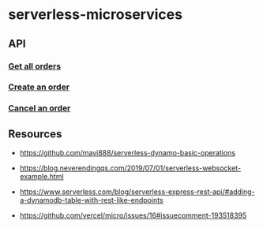 # serverless-microservices

## API

### [Get all orders](<https://postwoman.io/?method=GET&url=https://4cirzad19a.execute-api.us-east-1.amazonaws.com&path=/dev/&headers=%5B%7B%22key%22:%22authority%22,%22value%22:%224cirzad19a.execute-api.us-east-1.amazonaws.com%22%7D,%7B%22key%22:%22pragma%22,%22value%22:%22no-cache%22%7D,%7B%22key%22:%22cache-control%22,%22value%22:%22no-cache%22%7D,%7B%22key%22:%22user-agent%22,%22value%22:%22Mozilla/5.0%20(Windows%20NT%2010.0;%20Win64;%20x64)%20AppleWebKit/537.36%20(KHTML,%20like%20Gecko)%20Chrome/83.0.4103.61%20Safari/537.36%22%7D,%7B%22key%22:%22content-type%22,%22value%22:%22text/plain;charset=UTF-8%22%7D,%7B%22key%22:%22accept%22,%22value%22:%22*/*%22%7D,%7B%22key%22:%22origin%22,%22value%22:%22http://localhost:8009%22%7D,%7B%22key%22:%22sec-fetch-site%22,%22value%22:%22cross-site%22%7D,%7B%22key%22:%22sec-fetch-mode%22,%22value%22:%22cors%22%7D,%7B%22key%22:%22sec-fetch-dest%22,%22value%22:%22empty%22%7D,%7B%22key%22:%22referer%22,%22value%22:%22http://localhost:8009/%22%7D,%7B%22key%22:%22accept-language%22,%22value%22:%22en-US,en;q=0.9%22%7D%5D&rawParams=%7B%0A%20%20%22orderId%22:%20%22a009375af146-d619-4860-ac8b-d1ccdf2d01a2%22,%0A%20%20%22itemName%22:%20%22drab_purple_porpoise%22,%0A%20%20%22skuId%22:%20%22p9mtn%22,%0A%20%20%22qty%22:%202,%0A%20%20%22createdAt%22:%20%222020-06-02T05:58:43.724Z%22,%0A%20%20%22status%22:%200%0A%7D>)

### [Create an order](<https://postwoman.io/?method=POST&url=https://4cirzad19a.execute-api.us-east-1.amazonaws.com&path=/dev/&contentType=application/json&headers=%5B%7B%22key%22:%22authority%22,%22value%22:%224cirzad19a.execute-api.us-east-1.amazonaws.com%22%7D,%7B%22key%22:%22pragma%22,%22value%22:%22no-cache%22%7D,%7B%22key%22:%22cache-control%22,%22value%22:%22no-cache%22%7D,%7B%22key%22:%22user-agent%22,%22value%22:%22Mozilla/5.0%20(Windows%20NT%2010.0;%20Win64;%20x64)%20AppleWebKit/537.36%20(KHTML,%20like%20Gecko)%20Chrome/83.0.4103.61%20Safari/537.36%22%7D,%7B%22key%22:%22content-type%22,%22value%22:%22text/plain;charset=UTF-8%22%7D,%7B%22key%22:%22accept%22,%22value%22:%22*/*%22%7D,%7B%22key%22:%22origin%22,%22value%22:%22http://localhost:8009%22%7D,%7B%22key%22:%22sec-fetch-site%22,%22value%22:%22cross-site%22%7D,%7B%22key%22:%22sec-fetch-mode%22,%22value%22:%22cors%22%7D,%7B%22key%22:%22sec-fetch-dest%22,%22value%22:%22empty%22%7D,%7B%22key%22:%22referer%22,%22value%22:%22http://localhost:8009/%22%7D,%7B%22key%22:%22accept-language%22,%22value%22:%22en-US,en;q=0.9%22%7D%5D&rawParams=%7B%0A%20%20%22orderId%22:%20%22a009375af146-d619-4860-ac8b-d1ccdf2d01a2%22,%0A%20%20%22itemName%22:%20%22drab_purple_porpoise%22,%0A%20%20%22skuId%22:%20%22p9mtn%22,%0A%20%20%22qty%22:%202,%0A%20%20%22createdAt%22:%20%222020-06-02T05:58:43.724Z%22,%0A%20%20%22status%22:%200%0A%7D>)

### [Cancel an order](<https://postwoman.io/?method=PUT&url=https://4cirzad19a.execute-api.us-east-1.amazonaws.com&path=/dev/&contentType=application/json&headers=%5B%7B%22key%22:%22authority%22,%22value%22:%224cirzad19a.execute-api.us-east-1.amazonaws.com%22%7D,%7B%22key%22:%22pragma%22,%22value%22:%22no-cache%22%7D,%7B%22key%22:%22cache-control%22,%22value%22:%22no-cache%22%7D,%7B%22key%22:%22user-agent%22,%22value%22:%22Mozilla/5.0%20(Windows%20NT%2010.0;%20Win64;%20x64)%20AppleWebKit/537.36%20(KHTML,%20like%20Gecko)%20Chrome/83.0.4103.61%20Safari/537.36%22%7D,%7B%22key%22:%22content-type%22,%22value%22:%22text/plain;charset=UTF-8%22%7D,%7B%22key%22:%22accept%22,%22value%22:%22*/*%22%7D,%7B%22key%22:%22origin%22,%22value%22:%22http://localhost:8009%22%7D,%7B%22key%22:%22sec-fetch-site%22,%22value%22:%22cross-site%22%7D,%7B%22key%22:%22sec-fetch-mode%22,%22value%22:%22cors%22%7D,%7B%22key%22:%22sec-fetch-dest%22,%22value%22:%22empty%22%7D,%7B%22key%22:%22referer%22,%22value%22:%22http://localhost:8009/%22%7D,%7B%22key%22:%22accept-language%22,%22value%22:%22en-US,en;q=0.9%22%7D%5D&rawParams=%7B%0A%20%20%22orderId%22:%20%22a009375af146-d619-4860-ac8b-d1ccdf2d01a1%22%0A%7D>)

## Resources

- https://github.com/mavi888/serverless-dynamo-basic-operations

- https://blog.neverendingqs.com/2019/07/01/serverless-websocket-example.html

- https://www.serverless.com/blog/serverless-express-rest-api/#adding-a-dynamodb-table-with-rest-like-endpoints

- https://github.com/vercel/micro/issues/16#issuecomment-193518395
